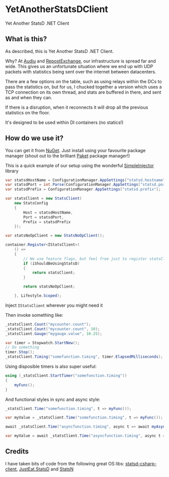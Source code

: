 # YetAnotherStatsDClient

Yet Another StatsD .NET Client

## What is this?

As described, this is Yet Another StatsD .NET Client. 

Why? At [Audiu](https://audiu.net) and [RepostExchange](https://repostexchange.com), our infrastructure is spread far and wide. 
This gives us an unfortunate situation where we end up with UDP packets with statistics being sent over the internet between datacenters.

There are a few options on the table, such as using relays within the DCs to pass the statistics on, but for us, I chucked together a version which uses a TCP connection on its own thread, and stats are buffered in there, and sent as and when they can.

If there is a disruption, when it reconnects it will drop all the previous statistics on the floor.

It's designed to be used within DI containers (no statics!)

## How do we use it?

You can get it from [NuGet](https://www.nuget.org/packages/Audiu.YetAnotherStatsDClient). Just install using your favourite package manager (shout out to the brilliant [Paket](https://fsprojects.github.io/Paket/) package manager!)

This is a quick example of our setup using the wonderful [SimpleInjector](https://simpleinjector.org/index.html) library 

```csharp
var statsdHostName = ConfigurationManager.AppSettings["statsd.hostname"];
var statsdPort = int.Parse(ConfigurationManager.AppSettings["statsd.port"]);
var statsdPrefix = ConfigurationManager.AppSettings["statsd.prefix"];

var statsClient = new StatsClient(
    new StatsConfig
    {
        Host = statsdHostName,
        Port = statsdPort,
        Prefix = statsdPrefix
    });

var statsNoOpClient = new StatsNoOpClient();

container.Register<IStatsClient>(
    () =>
    {
        // We use feature flags, but feel free just to register statsClient as a singleton
        if (iShouldBeUsingStatsD) 
        {
            return statsClient;
        }

        return statsNoOpClient;

    }, Lifestyle.Scoped);
```

Inject `IStatsClient` wherever you might need it

Then invoke something like:

```csharp
_statsClient.Count("mycounter.count");
_statsClient.Count("mycounter.count", 10);
_statsClient.Gauge("mygauge.value", 10.25);

var timer = Stopwatch.StartNew();
// Do something
timer.Stop();
_statsClient.Timing("somefunction.timing", timer.ElapsedMilliseconds);
```

Using disposible timers is also super useful:

```csharp
using (_statsClient.StartTimer("somefunction.timing")) 
{
    myFunc();
}
```

And functional styles in sync and async style:

```csharp
_statsClient.Time("somefunction.timing", t => myFunc());

var myValue = _statsClient.Time("somefunction.timing", t => myFunc());

await _statsClient.Time("asyncfunction.timing", async t => await myAsyncFunc());

var myValue = await _statsClient.Time("asyncfunction.timing", async t => await myAsyncFunc());
```

## Credits

I have taken bits of code from the following great OS libs: [statsd-csharp-client](https://github.com/Pereingo/statsd-csharp-client), [JustEat.StatsD](https://github.com/justeat/JustEat.StatsD) and [StatsN](https://github.com/TryStatsN/StatsN)

